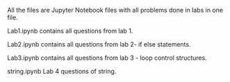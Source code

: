 All the files are Jupyter Notebook files with all problems done in labs in one file.




Lab1.ipynb contains all questions from lab 1.



Lab2.ipynb contains all questions from lab 2- if else statements.




Lab3.ipynb contains all questions from lab 3 - loop control structures.





string.ipynb Lab 4 questions of string.
